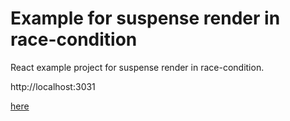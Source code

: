 # Example for suspense render in race-condition

React example project for suspense render in race-condition.

http://localhost:3031

[here](https://17.reactjs.org/docs/concurrent-mode-suspense.html#suspense-and-race-conditions)
